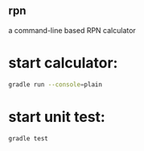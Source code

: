 ## rpn
a command-line based RPN calculator

# start calculator:
```bash
gradle run --console=plain
```

# start unit test:
```
gradle test
```
